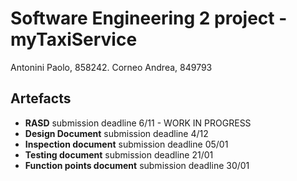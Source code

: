 # Software Engineering 2 project - myTaxiService
Antonini Paolo, 858242. Corneo Andrea, 849793

## Artefacts
+ **RASD** submission deadline 6/11 - WORK IN PROGRESS
+ **Design Document** submission deadline 4/12
+ **Inspection document** submission deadline 05/01
+ **Testing document** submission deadline 21/01
+ **Function points document** submission deadline 30/01
